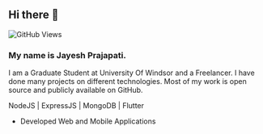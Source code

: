 ## Hi there 👋
![GitHub Views](https://komarev.com/ghpvc/?username=jayesh1306&color=green)


### My name is Jayesh Prajapati.

I am a Graduate Student at University Of Windsor and a Freelancer. I have done many projects on different technologies. Most of my work is open source and publicly available on GitHub.

NodeJS | ExpressJS | MongoDB | Flutter

* Developed Web and Mobile Applications
